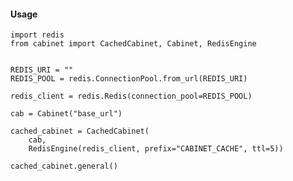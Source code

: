 #### Usage

    import redis
    from cabinet import CachedCabinet, Cabinet, RedisEngine


    REDIS_URI = ""
    REDIS_POOL = redis.ConnectionPool.from_url(REDIS_URI)

    redis_client = redis.Redis(connection_pool=REDIS_POOL)

    cab = Cabinet("base_url")

    cached_cabinet = CachedCabinet(
        cab,
        RedisEngine(redis_client, prefix="CABINET_CACHE", ttl=5))

    cached_cabinet.general()
